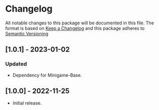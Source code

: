 # Changelog

All notable changes to this package will be documented in this file.
The format is based on [Keep a Changelog](https://keepachangelog.com/en/1.0.0/) and this package adheres to [Semantic Versioning](https://semver.org/)

## [1.0.1] - 2023-01-02
### Updated
- Dependency for Minigame-Base.

## [1.0.0] - 2022-11-25
- Initial release.